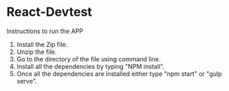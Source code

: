 # React-Devtest
Instructions to run the APP 
1. Install the Zip file.
2. Unzip the file.
3. Go to the directory of the file using command line.
4. Install all the dependencies by typing "NPM install".
5. Once all the dependencies are installed either type "npm start" or "gulp serve".
